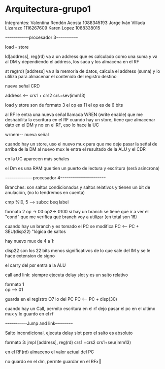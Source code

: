 # Arquitectura-grupo1
Integrantes:
Valentina Rendón Acosta 1088345193
Jorge Iván Villada Lizarazo 1116267609
Karen Lopez 1088338015

------------procesador 3-----------

load - store

ld[address], reg(rd) va a un address que es calculado como una suma y va al DM y dependiendo el address, los saca y los almacena en el RF

st reg(rd) [address] va a la memoria de datos, calcula el address (suma) y lo utiliza para almacenar el contenido del registro destino

nueva señal CRD

address <-- crs1 + crs2
            crs+sev(imm13)

load y store son de formato 3 el op es 11 
el op es de 6 bits

al RF le entra una nueva señal llamada WREN (write enable) que me deshabilita la escritura en el RF
cuando hay un store, tiene que almacenar dato en el DM y no en el RF, eso lo hace la UC

wrnem-- nueva señal

cuando hay un store, uso el nuevo mux para que me deje pasar la señal de arriba de la DM 
al nuevo mux le entra el resultado de la ALU y el CDR 

en la UC aparecen más señales 

el Dm es una RAM que tien un puerto de lectura y escritura (será asíncrona)

--------------procesador 4-----------------------

Branches: son saltos condicionados y saltos relativos y tienen un bit de anulación, (no lo tendremos en cuenta)

cmp %l0, 5 --> subcc
beq label

formato 2
      op -> 00
      op2-> 0100
 si hay un branch se tiene que ir a ver el "cond" que me verifica qué branch voy a utilizar (en total son 16)
 
 cuando hay un branch y es tomado el PC se modifica PC <-- PC + SEU(disp22) "lógica de saltos
 
 hay nuevo mux de 4 a 1: 
 
disp22 son los 22 bits menos significativos de lo que sale del IM y se le hace extension de signo

el carry del psr entra a la ALU


call and link: siempre ejecuta delay slot y es un salto relativo

formato 1   
op --> 01

guarda en el registro O7 lo del PC
PC <-- PC + disp(30)

cuando hay un Call, permito escritura en el rf
dejo pasar el pc en el ultimo mux y lo guardo en el rf


-----------Jump and link---------

Salto incondicional, ejecuta delay slot pero el salto es absoluto

formato 3: jmpl [address], reg(rd)
crs1 +crs2
crs1+seu(imm13)

en el RF(rd) almaceno el valor actual del PC

no guardo en el dm, permte guardar en el RFx||
